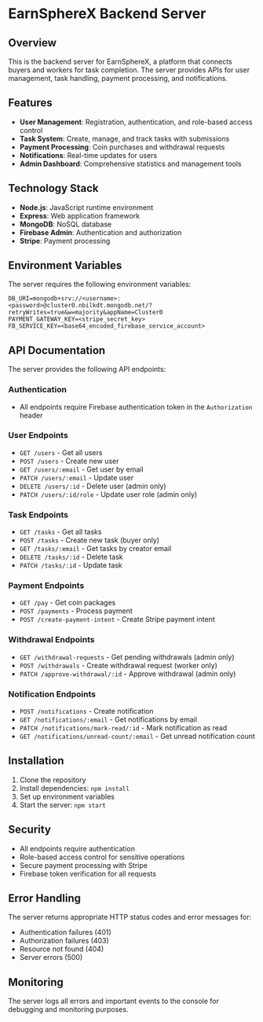 # EarnSphereX Backend Server

## Overview

This is the backend server for EarnSphereX, a platform that connects buyers and workers for task completion. The server provides APIs for user management, task handling, payment processing, and notifications.

## Features

- **User Management**: Registration, authentication, and role-based access control
- **Task System**: Create, manage, and track tasks with submissions
- **Payment Processing**: Coin purchases and withdrawal requests
- **Notifications**: Real-time updates for users
- **Admin Dashboard**: Comprehensive statistics and management tools

## Technology Stack

- **Node.js**: JavaScript runtime environment
- **Express**: Web application framework
- **MongoDB**: NoSQL database
- **Firebase Admin**: Authentication and authorization
- **Stripe**: Payment processing

## Environment Variables

The server requires the following environment variables:

```
DB_URI=mongodb+srv://<username>:<password>@cluster0.nbilkdt.mongodb.net/?retryWrites=true&w=majority&appName=Cluster0
PAYMENT_GATEWAY_KEY=<stripe_secret_key>
FB_SERVICE_KEY=<base64_encoded_firebase_service_account>
```

## API Documentation

The server provides the following API endpoints:

### Authentication
- All endpoints require Firebase authentication token in the `Authorization` header

### User Endpoints
- `GET /users` - Get all users
- `POST /users` - Create new user
- `GET /users/:email` - Get user by email
- `PATCH /users/:email` - Update user
- `DELETE /users/:id` - Delete user (admin only)
- `PATCH /users/:id/role` - Update user role (admin only)

### Task Endpoints
- `GET /tasks` - Get all tasks
- `POST /tasks` - Create new task (buyer only)
- `GET /tasks/:email` - Get tasks by creator email
- `DELETE /tasks/:id` - Delete task
- `PATCH /tasks/:id` - Update task

### Payment Endpoints
- `GET /pay` - Get coin packages
- `POST /payments` - Process payment
- `POST /create-payment-intent` - Create Stripe payment intent

### Withdrawal Endpoints
- `GET /withdrawal-requests` - Get pending withdrawals (admin only)
- `POST /withdrawals` - Create withdrawal request (worker only)
- `PATCH /approve-withdrawal/:id` - Approve withdrawal (admin only)

### Notification Endpoints
- `POST /notifications` - Create notification
- `GET /notifications/:email` - Get notifications by email
- `PATCH /notifications/mark-read/:id` - Mark notification as read
- `GET /notifications/unread-count/:email` - Get unread notification count

## Installation

1. Clone the repository
2. Install dependencies: `npm install`
3. Set up environment variables
4. Start the server: `npm start`

## Security

- All endpoints require authentication
- Role-based access control for sensitive operations
- Secure payment processing with Stripe
- Firebase token verification for all requests

## Error Handling

The server returns appropriate HTTP status codes and error messages for:
- Authentication failures (401)
- Authorization failures (403)
- Resource not found (404)
- Server errors (500)

## Monitoring

The server logs all errors and important events to the console for debugging and monitoring purposes.